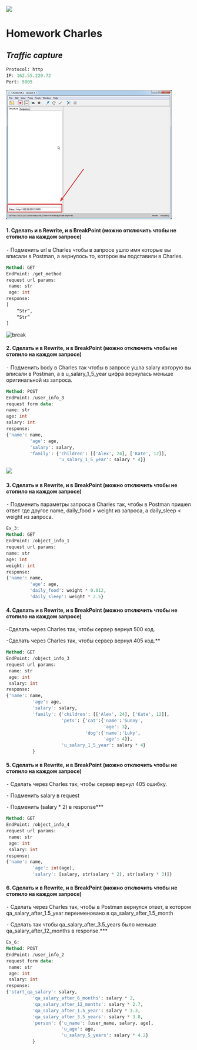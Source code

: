 ![](https://cdn-laravel.vapor.cloud/image/nstack/translate_values/charles_IPjFgz7Fvv.png)

# Homework Charles

## _Traffic capture_

```sql
Protocol: http
IP: 162.55.220.72
Port: 5005
```
![Filtr](https://github.com/Gordmick/HOMEWORKS_Course_V_Ksendzov/blob/main/Charles/Screenshots/EX0.png)

#### 1. Сделать и в Rewrite, и в BreakPoint (можно отключить чтобы не стопило на каждом запросе)
⁃ Подменить url в Charles чтобы в запросе ушло имя которые вы вписали в Postman, а вернулось то, которое вы подставили в Charles.

```sql
Method: GET
EndPoint: /get_method
request url params: 
 name: str
 age: int
response: 
[
    “Str”,
    “Str”
]
```

![break](https://github.com/TatianaGordievskaia/HOMEWORKS/blob/main/CHARLES/Screenshots/E%D1%85_1.png)


#### 2. Сделать и в Rewrite, и в BreakPoint (можно отключить чтобы не стопило на каждом запросе)
 ⁃ Подменить body в Charles так чтобы в запросе ушла salary которую вы вписали в Postman, а в u_salary_1_5_year цифра вернулась меньше оригинальной из запроса.
 
 ```sql
Method: POST
EndPoint: /user_info_3
request form data: 
 name: str
 age: int
 salary: int
response: 
{'name': name,
          'age': age,
          'salary': salary,
          'family': {'children': [['Alex', 24], ['Kate', 12]],
                     'u_salary_1_5_year': salary * 4}}
```

![](https://github.com/TatianaGordievskaia/HOMEWORKS/blob/main/CHARLES/Screenshots/E%D1%85_2.png)


#### 3. Сделать и в Rewrite, и в BreakPoint (можно отключить чтобы не стопило на каждом запросе)
 ⁃ Подменить параметры запроса в Charles так, чтобы в Postman пришел ответ где другое name, daily_food > weight из запроса, а daily_sleep < weight из запроса.
 
 ```sql
Ex_3:
Method: GET
EndPoint: /object_info_1
request url params: 
 name: str
 age: int
 weight: int
response: 
{'name': name,
          'age': age,
          'daily_food': weight * 0.012,
          'daily_sleep': weight * 2.5}
```
#### 4. Сделать и в Rewrite, и в BreakPoint (можно отключить чтобы не стопило на каждом запросе)
-Сделать через Charles так, чтобы сервер вернул 500 код.

-Сделать через Charles так, чтобы сервер вернул 405 код.**

```sql
Method: GET
EndPoint: /object_info_3
request url params: 
 name: str
 age: int
 salary: int
response: 
{'name': name,
          'age': age,
          'salary': salary,
          'family': {'children': [['Alex', 24], ['Kate', 12]],
                     'pets': {'cat':{'name':'Sunny',
                                     'age': 3},
                              'dog':{'name':'Luky',
                                     'age': 4}},
                     'u_salary_1_5_year': salary * 4}
          }
```


#### 5. Сделать и в Rewrite, и в BreakPoint (можно отключить чтобы не стопило на каждом запросе)
 ⁃ Сделать через Charles так, чтобы сервер вернул 405 ошибку.
 
 ⁃ Подменить salary в request
 
 ⁃ Подменить (salary * 2) в response***

```sql
Method: GET
EndPoint: /object_info_4
request url params: 
 name: str
 age: int
 salary: int
response: 
{'name': name,
          'age': int(age),
          'salary': [salary, str(salary * 2), str(salary * 3)]}
```

#### 6. Сделать и в Rewrite, и в BreakPoint (можно отключить чтобы не стопило на каждом запросе)
 ⁃ Сделать через Charles так, чтобы в Postman вернулся ответ, в котором qa_salary_after_1.5_year переименовано в qa_salary_after_1.5_month
 
 ⁃ Сделать так чтобы qa_salary_after_3.5_years было меньше qa_salary_after_12_months в response.***

```sql
Ex_6:
Method: POST
EndPoint: /user_info_2
request form data: 
 name: str
 age: int
 salary: int
response: 
{'start_qa_salary': salary,
          'qa_salary_after_6_months': salary * 2,
          'qa_salary_after_12_months': salary * 2.7,
          'qa_salary_after_1.5_year': salary * 3.3,
          'qa_salary_after_3.5_years': salary * 3.8,
          'person': {'u_name': [user_name, salary, age],
                     'u_age': age,
                     'u_salary_5_years': salary * 4.2}
          }
```







